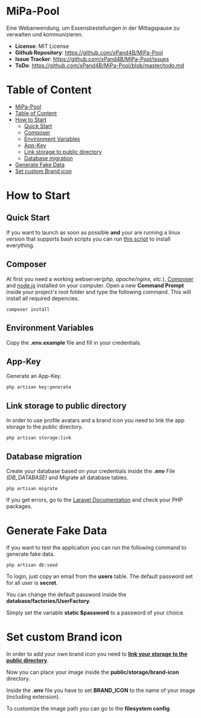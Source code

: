 # MiPa-Pool
Eine Webanwendung, um Essensbestellungen in der Mittagspause zu verwalten und kommunizieren.

- **License**: MIT License
- **Github Repository**: <https://github.com/xPand4B/MiPa-Pool>
- **Issue Tracker**: <https://github.com/xPand4B/MiPa-Pool/issues>
- **ToDo**: <https://github.com/xPand4B/MiPa-Pool/blob/master/todo.md>

# Table of Content
- [MiPa-Pool](#mipa-pool)
- [Table of Content](#table-of-content)
- [How to Start](#how-to-start)
  - [Quick Start](#quick-start)
  - [Composer](#composer)
  - [Environment Variables](#environment-variables)
  - [App-Key](#app-key)
  - [Link storage to public directory](#link-storage-to-public-directory)
  - [Database migration](#database-migration)
- [Generate Fake Data](#generate-fake-data)
- [Set custom Brand icon](#set-custom-brand-icon)

# How to Start

## Quick Start
If you want to launch as soon as possible **and** your are running a linux version that supports bash scripts you can run [this script](https://github.com/xPand4B/MiPa-Pool/blob/master/installer.sh) to install everything.

## Composer
At first you need a working webserver(_php, apache/nginx, etc._), [Composer](https://getcomposer.org) and [node.js](https://nodejs.org/en/) installed on your computer.
Open a new **Command Prompt** inside your project's root folder and type the following command. This will install all required depencies.
```
composer install
```

## Environment Variables
Copy the **.env.example** file and fill in your credentials.

## App-Key
Generate an App-Key.
```
php artisan key:generate
```

## Link storage to public directory
In order to use profile avatars and a brand icon you need to link the app storage to the public directory.
```
php artisan storage:link
```


## Database migration
Create your database based on your credentials inside the **.env** File _(DB_DATABASE)_ and Migrate all database tables.
```
php artisan migrate
```
If you get errors, go to the [Laravel Documentation](https://laravel.com/docs/5.7) and check your PHP packages.


# Generate Fake Data
If you want to test the application you can run the following command to generate fake data.
```
php artisan db:seed
```
To login, just copy an email from the **users** table. The default password set for all user is **secret**.

You can change the default password inside the **database/factories/UserFactory**.

Simply set the variable **static $password** to a password of your choice.


# Set custom Brand icon
In order to add your own brand icon you need to **[link your storage to the public directory](#link-storage-to-public-directory)**.

Now you can place your image inside the **public/storage/brand-icon** directory.

Inside the **.env** file you have to set **BRAND_ICON** to the name of your image (including extension).

To customize the image path you can go to the **filesystem config**.
